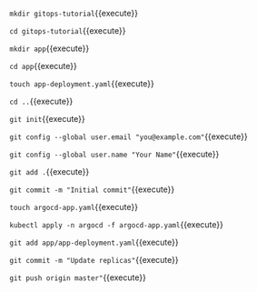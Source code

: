 `mkdir gitops-tutorial`{{execute}}

`cd gitops-tutorial`{{execute}}

`mkdir app`{{execute}}

`cd app`{{execute}}

`touch app-deployment.yaml`{{execute}}

`cd ..`{{execute}}

`git init`{{execute}}

`git config --global user.email "you@example.com"`{{execute}}

`git config --global user.name "Your Name"`{{execute}}

`git add .`{{execute}}

`git commit -m "Initial commit"`{{execute}}

`touch argocd-app.yaml`{{execute}}

`kubectl apply -n argocd -f argocd-app.yaml`{{execute}}

`git add app/app-deployment.yaml`{{execute}}

`git commit -m "Update replicas"`{{execute}}

`git push origin master"`{{execute}}


